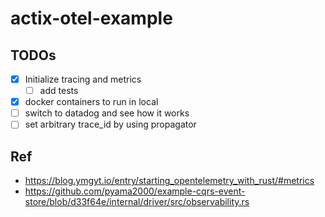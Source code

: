 # actix-otel-example

## TODOs
- [x] Initialize tracing and metrics
    - [ ] add tests
- [x] docker containers to run in local
- [ ] switch to datadog and see how it works
- [ ] set arbitrary trace_id by using propagator

## Ref
- https://blog.ymgyt.io/entry/starting_opentelemetry_with_rust/#metrics
- https://github.com/pyama2000/example-cqrs-event-store/blob/d33f64e/internal/driver/src/observability.rs